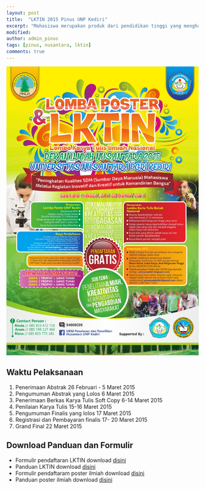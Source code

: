 ```yaml
---
layout: post
title:  "LKTIN 2015 Pinus UNP Kediri"
excerpt: "Mahasiswa merupakan produk dari pendidikan tinggi yang menghasilkan lulusan yang mempunyai sikap kecendekiawanan. Sikap tersebut meliputi sikap sebagai penemu, pemadu, penerap, serta sebagai pengembang IPTEKS. Untuk itu, mahasiswa yang merupakan salah satu kelompok masyarakat ilmiah harus mempunyai ciri kehidupan akademis yang dinamis."
modified: 
author: admin_pinus
tags: [pinus, nusantara, lktin]
comments: true
---
```



![Poster](../images/lktin-pinus.jpg)

## Waktu Pelaksanaan

1. Penerimaan Abstrak 26 Februari - 5 Maret 2015
1. Pengumuman Abstrak yang Lolos  6 Maret 2015
1. Penerimaan Berkas Karya Tulis Soft Copy 6-14 Maret 2015
1. Penilaian Karya Tulis 15-16 Maret 2015
1. Pengumuman Finalis yang lolos 17 Maret 2015
1. Registrasi dan Pembayaran finalis 17- 20 Maret 2015
1. Grand Final 22 Maret 2015

## Download Panduan dan Formulir

* Formulir pendaftaran LKTIN download [disini](/files/formulir-lktin.pdf)
* Panduan LKTIN download [disini](/files/panduan-lktin-pinus.pdf)
* Formulir pendaftaram poster ilmiah download [disini](/files/formulir-poster.pdf)
* Panduan poster ilmiah download [disini](https://www.dropbox.com/s/g8qar0hbqpqd3s0/PANDUAN%20lomba%20poster.pdf?dl=0)
